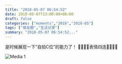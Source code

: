```yaml
---
title: "2018-05-07 06:54:52"
date: 2018-05-07T13:00:00+08:00
draft: false
categories: ["moments","2018","2018-05"]
tags: ["朋友圈","生活记录"]
summary: "2018-05-07 06:54:52..."
---
```


是时候展现一下“自拍C位”的能力了！
🙂😫😒😎表情四连🙂😫😒😎

![Media 1](/Moments/photos/2018-05-07/201805070654520.jpg)

